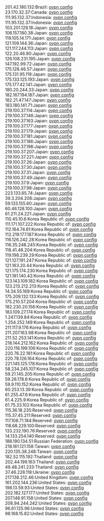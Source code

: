 201.42.180.132:Brazil: [ovpn config](vpn/201_42_180_132.ovpn)  
23.170.32.37:Canada: [ovpn config](vpn/23_170_32_37.ovpn)  
111.95.132.37:Indonesia: [ovpn config](vpn/111_95_132_37.ovpn)  
111.95.132.37:Indonesia: [ovpn config](vpn/111_95_132_37.ovpn)  
103.201.129.18:Japan: [ovpn config](vpn/103_201_129_18.ovpn)  
106.157.180.38:Japan: [ovpn config](vpn/106_157_180_38.ovpn)  
119.105.14.171:Japan: [ovpn config](vpn/119_105_14_171.ovpn)  
121.109.144.36:Japan: [ovpn config](vpn/121_109_144_36.ovpn)  
121.117.244.113:Japan: [ovpn config](vpn/121_117_244_113.ovpn)  
122.20.46.90:Japan: [ovpn config](vpn/122_20_46_90.ovpn)  
126.108.231.195:Japan: [ovpn config](vpn/126_108_231_195.ovpn)  
147.192.99.72:Japan: [ovpn config](vpn/147_192_99_72.ovpn)  
175.128.46.57:Japan: [ovpn config](vpn/175_128_46_57.ovpn)  
175.131.95.119:Japan: [ovpn config](vpn/175_131_95_119.ovpn)  
175.133.125.193:Japan: [ovpn config](vpn/175_133_125_193.ovpn)  
175.177.42.141:Japan: [ovpn config](vpn/175_177_42_141.ovpn)  
180.20.244.33:Japan: [ovpn config](vpn/180_20_244_33.ovpn)  
182.167.194.187:Japan: [ovpn config](vpn/182_167_194_187.ovpn)  
182.21.47.147:Japan: [ovpn config](vpn/182_21_47_147.ovpn)  
183.180.141.71:Japan: [ovpn config](vpn/183_180_141_71.ovpn)  
219.100.37.114:Japan: [ovpn config](vpn/219_100_37_114.ovpn)  
219.100.37.146:Japan: [ovpn config](vpn/219_100_37_146.ovpn)  
219.100.37.163:Japan: [ovpn config](vpn/219_100_37_163.ovpn)  
219.100.37.177:Japan: [ovpn config](vpn/219_100_37_177.ovpn)  
219.100.37.179:Japan: [ovpn config](vpn/219_100_37_179.ovpn)  
219.100.37.181:Japan: [ovpn config](vpn/219_100_37_181.ovpn)  
219.100.37.186:Japan: [ovpn config](vpn/219_100_37_186.ovpn)  
219.100.37.198:Japan: [ovpn config](vpn/219_100_37_198.ovpn)  
219.100.37.207:Japan: [ovpn config](vpn/219_100_37_207.ovpn)  
219.100.37.221:Japan: [ovpn config](vpn/219_100_37_221.ovpn)  
219.100.37.26:Japan: [ovpn config](vpn/219_100_37_26.ovpn)  
219.100.37.30:Japan: [ovpn config](vpn/219_100_37_30.ovpn)  
219.100.37.31:Japan: [ovpn config](vpn/219_100_37_31.ovpn)  
219.100.37.49:Japan: [ovpn config](vpn/219_100_37_49.ovpn)  
219.100.37.9:Japan: [ovpn config](vpn/219_100_37_9.ovpn)  
219.100.37.98:Japan: [ovpn config](vpn/219_100_37_98.ovpn)  
223.133.65.74:Japan: [ovpn config](vpn/223_133_65_74.ovpn)  
39.3.204.208:Japan: [ovpn config](vpn/39_3_204_208.ovpn)  
59.133.155.60:Japan: [ovpn config](vpn/59_133_155_60.ovpn)  
60.46.128.100:Japan: [ovpn config](vpn/60_46_128_100.ovpn)  
61.211.24.221:Japan: [ovpn config](vpn/61_211_24_221.ovpn)  
110.45.10.6:Korea Republic of: [ovpn config](vpn/110_45_10_6.ovpn)  
111.171.107.222:Korea Republic of: [ovpn config](vpn/111_171_107_222.ovpn)  
112.164.74.61:Korea Republic of: [ovpn config](vpn/112_164_74_61.ovpn)  
112.219.177.187:Korea Republic of: [ovpn config](vpn/112_219_177_187.ovpn)  
116.126.242.28:Korea Republic of: [ovpn config](vpn/116_126_242_28.ovpn)  
116.35.248.245:Korea Republic of: [ovpn config](vpn/116_35_248_245.ovpn)  
118.41.48.204:Korea Republic of: [ovpn config](vpn/118_41_48_204.ovpn)  
119.198.239.29:Korea Republic of: [ovpn config](vpn/119_198_239_29.ovpn)  
121.127.191.247:Korea Republic of: [ovpn config](vpn/121_127_191_247.ovpn)  
121.163.20.44:Korea Republic of: [ovpn config](vpn/121_163_20_44.ovpn)  
121.175.174.230:Korea Republic of: [ovpn config](vpn/121_175_174_230.ovpn)  
121.181.140.42:Korea Republic of: [ovpn config](vpn/121_181_140_42.ovpn)  
123.143.109.182:Korea Republic of: [ovpn config](vpn/123_143_109_182.ovpn)  
123.213.212.213:Korea Republic of: [ovpn config](vpn/123_213_212_213.ovpn)  
14.34.55.169:Korea Republic of: [ovpn config](vpn/14_34_55_169.ovpn)  
175.209.132.133:Korea Republic of: [ovpn config](vpn/175_209_132_133.ovpn)  
175.210.57.204:Korea Republic of: [ovpn config](vpn/175_210_57_204.ovpn)  
182.230.20.156:Korea Republic of: [ovpn config](vpn/182_230_20_156.ovpn)  
183.109.27.174:Korea Republic of: [ovpn config](vpn/183_109_27_174.ovpn)  
1.247.139.84:Korea Republic of: [ovpn config](vpn/1_247_139_84.ovpn)  
1.254.252.149:Korea Republic of: [ovpn config](vpn/1_254_252_149.ovpn)  
211.117.9.176:Korea Republic of: [ovpn config](vpn/211_117_9_176.ovpn)  
211.207.163.98:Korea Republic of: [ovpn config](vpn/211_207_163_98.ovpn)  
211.52.253.141:Korea Republic of: [ovpn config](vpn/211_52_253_141.ovpn)  
218.144.212.162:Korea Republic of: [ovpn config](vpn/218_144_212_162.ovpn)  
220.118.199.106:Korea Republic of: [ovpn config](vpn/220_118_199_106.ovpn)  
220.76.22.181:Korea Republic of: [ovpn config](vpn/220_76_22_181.ovpn)  
220.78.126.164:Korea Republic of: [ovpn config](vpn/220_78_126_164.ovpn)  
221.145.125.178:Korea Republic of: [ovpn config](vpn/221_145_125_178.ovpn)  
58.234.245.107:Korea Republic of: [ovpn config](vpn/58_234_245_107.ovpn)  
59.21.145.205:Korea Republic of: [ovpn config](vpn/59_21_145_205.ovpn)  
59.26.178.6:Korea Republic of: [ovpn config](vpn/59_26_178_6.ovpn)  
59.9.110.152:Korea Republic of: [ovpn config](vpn/59_9_110_152.ovpn)  
60.253.13.39:Korea Republic of: [ovpn config](vpn/60_253_13_39.ovpn)  
61.255.47.6:Korea Republic of: [ovpn config](vpn/61_255_47_6.ovpn)  
61.4.225.9:Korea Republic of: [ovpn config](vpn/61_4_225_9.ovpn)  
61.75.33.102:Korea Republic of: [ovpn config](vpn/61_75_33_102.ovpn)  
115.36.18.235:Reserved: [ovpn config](vpn/115_36_18_235.ovpn)  
115.37.45.211:Reserved: [ovpn config](vpn/115_37_45_211.ovpn)  
117.108.71.184:Reserved: [ovpn config](vpn/117_108_71_184.ovpn)  
118.68.229.100:Reserved: [ovpn config](vpn/118_68_229_100.ovpn)  
133.232.190.76:Reserved: [ovpn config](vpn/133_232_190_76.ovpn)  
14.133.254.140:Reserved: [ovpn config](vpn/14_133_254_140.ovpn)  
188.190.134.51:Russian Federation: [ovpn config](vpn/188_190_134_51.ovpn)  
218.161.121.158:Taiwan: [ovpn config](vpn/218_161_121_158.ovpn)  
220.135.38.248:Taiwan: [ovpn config](vpn/220_135_38_248.ovpn)  
182.52.115.192:Thailand: [ovpn config](vpn/182_52_115_192.ovpn)  
202.44.199.163:Thailand: [ovpn config](vpn/202_44_199_163.ovpn)  
49.48.241.233:Thailand: [ovpn config](vpn/49_48_241_233.ovpn)  
37.46.228.118:Ukraine: [ovpn config](vpn/37_46_228_118.ovpn)  
217.138.212.46:United Kingdom: [ovpn config](vpn/217_138_212_46.ovpn)  
161.202.144.236:United States: [ovpn config](vpn/161_202_144_236.ovpn)  
198.13.59.93:United States: [ovpn config](vpn/198_13_59_93.ovpn)  
202.182.127.177:United States: [ovpn config](vpn/202_182_127_177.ovpn)  
207.148.91.158:United States: [ovpn config](vpn/207_148_91_158.ovpn)  
208.94.244.242:United States: [ovpn config](vpn/208_94_244_242.ovpn)  
96.61.125.96:United States: [ovpn config](vpn/96_61_125_96.ovpn)  
98.168.15.82:United States: [ovpn config](vpn/98_168_15_82.ovpn)  
